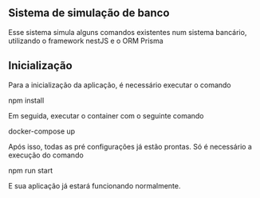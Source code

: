 ## Sistema de simulação de banco

Esse sistema simula alguns comandos existentes num sistema bancário, utilizando o framework nestJS e o ORM Prisma

## Inicialização

Para a inicialização da aplicação, é necessário executar o comando

  npm install


Em seguida, executar o container com o seguinte comando

  docker-compose up

Após isso, todas as pré configurações já estão prontas. Só é necessário a execução do comando

  npm run start

E sua aplicação já estará funcionando normalmente.
